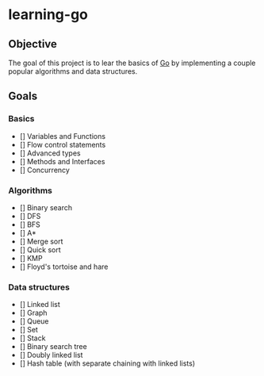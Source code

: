 # learning-go

## Objective

The goal of this project is to lear the basics of [Go](https://golang.org/) by implementing a couple popular algorithms and data structures.

## Goals

### Basics

- [] Variables and Functions
- [] Flow control statements
- [] Advanced types
- [] Methods and Interfaces
- [] Concurrency

### Algorithms

- [] Binary search
- [] DFS
- [] BFS
- [] A*
- [] Merge sort
- [] Quick sort
- [] KMP
- [] Floyd's tortoise and hare

### Data structures

- [] Linked list
- [] Graph
- [] Queue
- [] Set
- [] Stack
- [] Binary search tree
- [] Doubly linked list
- [] Hash table (with separate chaining with linked lists)
